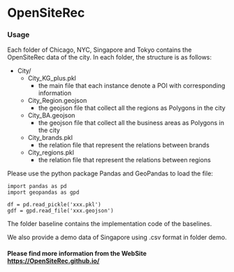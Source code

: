 # OpenSiteRec

### Usage

Each folder of Chicago, NYC, Singapore and Tokyo contains the OpenSiteRec data of the city.
In each folder, the structure is as follows:

- City/
	- City_KG_plus.pkl 
    	- the main file that each instance denote a POI with corresponding information
	- City_Region.geojson 
    	- the geojson file that collect all the regions as Polygons in the city
	- City_BA.geojson 
    	- the geojson file that collect all the business areas as Polygons in the city
	- City_brands.pkl 
    	- the relation file that represent the relations between brands
	- City_regions.pkl 
    	- the relation file that represent the relations between regions

Please use the python package Pandas and GeoPandas to load the file:

    import pandas as pd
    import geopandas as gpd
    
    df = pd.read_pickle('xxx.pkl')
    gdf = gpd.read_file('xxx.geojson')
    
The folder baseline contains the implementation code of the baselines.

We also provide a demo data of Singapore using .csv format in folder demo.

#### Please find more information from the WebSite https://OpenSiteRec.github.io/
